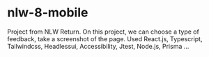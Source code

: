 # nlw-8-mobile
Project from NLW Return. On this project, we can choose a type of feedback, take a screenshot of the page. Used React.js, Typescript, Tailwindcss, Headlessui, Accessibility, Jtest, Node.js, Prisma …
